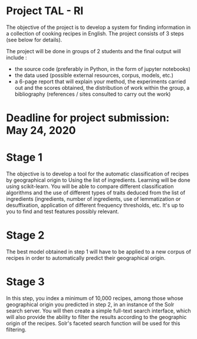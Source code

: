 # Project TAL - RI

The objective of the project is to develop a system for finding information in a collection of cooking recipes in English. The project consists of 3 steps (see below for details).

The project will be done in groups of 2 students and the final output will include :
- the source code (preferably in Python, in the form of jupyter notebooks)
- the data used (possible external resources, corpus, models, etc.)
- a 6-page report that will explain your method, the experiments carried out and the scores obtained, the distribution of work within the group, a bibliography (references / sites consulted to carry out the work)

# Deadline for project submission: May 24, 2020

# Stage 1 

The objective is to develop a tool for the automatic classification of recipes by geographical origin to Using the list of ingredients. Learning will be done using scikit-learn. 
You will be able to compare different classification algorithms and the use of different types of traits deduced from the list of ingredients (ingredients, number of ingredients, use of lemmatization or desuffixation, application of different frequency thresholds, etc.
It's up to you to find and test features possibly relevant.

# Stage 2 

The best model obtained in step 1 will have to be applied to a new corpus of recipes in order to automatically predict their geographical origin.

# Stage 3

In this step, you index a minimum of 10,000 recipes, among those whose geographical origin you predicted in step 2, in an instance of the Solr search server. 
You will then create a simple full-text search interface, which will also provide the ability to filter the results according to the geographic origin of the recipes. 
Solr's faceted search function will be used for this filtering.